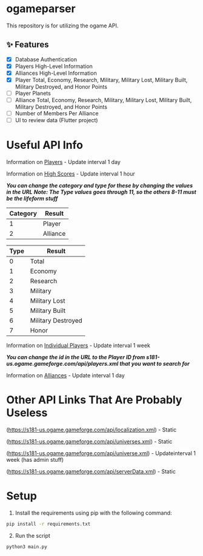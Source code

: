 # ogameparser
This repository is for utilizing the ogame API.

## ✨ Features

- [x] Database Authentication
- [x] Players High-Level Information
- [x] Alliances High-Level Information
- [x] Player Total, Economy, Research, Military, Military Lost, Military Built, Military Destroyed, and Honor Points
- [ ] Player Planets
- [ ] Alliance Total, Economy, Research, Military, Military Lost, Military Built, Military Destroyed, and Honor Points
- [ ] Number of Members Per Alliance
- [ ] UI to review data (Flutter project)

# Useful API Info
Information on [Players](https://s181-us.ogame.gameforge.com/api/players.xml) - Update interval 1 day

Information on [High Scores](https://s181-us.ogame.gameforge.com/api/highscore.xml?category=1&type=1) - Update interval 1 hour

___You can change the category and type for these by changing the values in the URL___
___Note: The Type values goes through 11, so the others 8-11 must be the lifeform stuff___
	
Category | Result
-- | --
1 | Player
2 | Alliance

Type | Result
-- | --
0 | Total
1 | Economy
2 |	Research
3 |	Military
4 |	Military Lost
5 |	Military Built
6 |	Military Destroyed
7 |	Honor 

Information on [Individual Players](https://s181-us.ogame.gameforge.com/api/playerData.xml?id=100262) - Update interval 1 week
	
___You can change the id in the URL to the Player ID from s181-us.ogame.gameforge.com/api/players.xml that you want to search for___

Information on [Alliances](https://s181-us.ogame.gameforge.com/api/alliances.xml) - Update interval 1 day

# Other API Links That Are Probably Useless
(https://s181-us.ogame.gameforge.com/api/localization.xml) - Static

(https://s181-us.ogame.gameforge.com/api/universes.xml) - Static

(https://s181-us.ogame.gameforge.com/api/universe.xml) - Updateinterval 1 week (has admin stuff)

(https://s181-us.ogame.gameforge.com/api/serverData.xml) - Static
 
# Setup
1. Install the requirements using pip with the following command:
```bash
pip install -r requirements.txt
```
2. Run the script
```bash
python3 main.py
```
